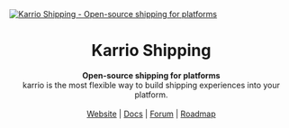 <a href="https://karrio.io" target="_blank">
  <picture>
    <source media="(prefers-color-scheme: dark)" srcset="https://user-images.githubusercontent.com/10974180/220482299-b49c5b45-10ef-4649-a03a-716ce12f3909.svg" />
    <img alt="Karrio Shipping - Open-source shipping for platforms" src="https://user-images.githubusercontent.com/10974180/220482289-0f2dabe4-5c5c-40e2-8462-a7db39ca7282.svg" />
  </picture>
</a>

<div align="center">
  <h1>Karrio Shipping</h1>
</div>

<div align="center">
  <strong>Open-source shipping for platforms</strong>
</div>

<div align="center">
  karrio is the most flexible way to build shipping experiences into your platform.
</div>

<br>

<div align="center">
  <a href="https://karrio.io/">Website</a>
  <span> | </span>
  <a href="https://docs.karrio.io">Docs</a>
  <span> | </span>
  <a href="https://github.com/orgs/karrioapi/discussions">Forum</a>
  <span> | </span>
  <a href="https://github.com/orgs/karrioapi/projects/12">Roadmap</a>
</div>
